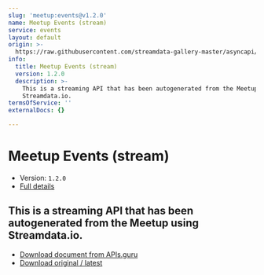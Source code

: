 ```yaml
---
slug: 'meetup:events@v1.2.0'
name: Meetup Events (stream)
service: events
layout: default
origin: >-
  https://raw.githubusercontent.com/streamdata-gallery-master/asyncapi/master/_listings/meetup/meetup-events-stream-async.md
info:
  title: Meetup Events (stream)
  version: 1.2.0
  description: >-
    This is a streaming API that has been autogenerated from the Meetup using
    Streamdata.io.
termsOfService: ''
externalDocs: {}

---
```

# Meetup Events (stream)

* Version: `1.2.0`
* [Full details](../html/meetup:events@v1.2.0.html)




## This is a streaming API that has been autogenerated from the Meetup using Streamdata.io.



* [Download document from APIs.guru](https://raw.githubusercontent.com/APIs-guru/asyncapi-directory/master/docs/APIs/meetup%3Aevents%40v1.2.0.yaml)
* [Download original / latest](https://raw.githubusercontent.com/streamdata-gallery-master/asyncapi/master/_listings/meetup/meetup-events-stream-async.md)

<script type="application/ld+json">
{
  "@context": "http://schema.org/",
  "@type": "WebAPI",
  "description": "This is a streaming API that has been autogenerated from the Meetup using Streamdata.io.",
  "documentation": "",

  "name": "Meetup Events (stream)"
}
</script>
